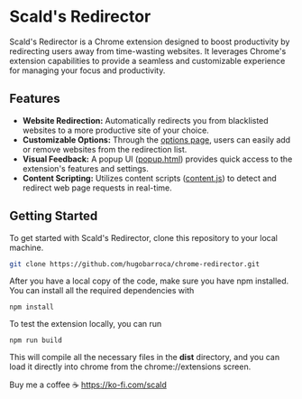 # Scald's Redirector

Scald's Redirector is a Chrome extension designed to boost productivity by redirecting users away from time-wasting websites. It leverages Chrome's extension capabilities to provide a seamless and customizable experience for managing your focus and productivity.

## Features

- **Website Redirection:** Automatically redirects you from blacklisted websites to a more productive site of your choice.
- **Customizable Options:** Through the [options page](options/options.html), users can easily add or remove websites from the redirection list.
- **Visual Feedback:** A popup UI ([popup.html](popup/popup.html)) provides quick access to the extension's features and settings.
- **Content Scripting:** Utilizes content scripts ([content.js](scripts/content.js)) to detect and redirect web page requests in real-time.

## Getting Started

To get started with Scald's Redirector, clone this repository to your local machine.

```sh
git clone https://github.com/hugobarroca/chrome-redirector.git
```

After you have a local copy of the code, make sure you have npm installed. You can install all the required dependencies with
```
npm install
```
 To test the extension locally, you can run 
 ```
npm run build
```
This will compile all the necessary files in the **dist** directory, and you can load it directly into chrome from the chrome://extensions screen.

Buy me a coffee ☕ https://ko-fi.com/scald
